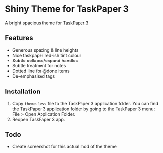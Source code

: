# Shiny Theme for TaskPaper 3

A bright spacious theme for [TaskPaper 3](http://taskpaper.com) 

## Features

- Generous spacing & line heights
- Nice taskpaper red-ish tint colour
- Subtle collapse/expand handles
- Subtle treatment for notes
- Dotted line for @done items
- De-emphasised tags

## Installation

1. Copy `theme.less` file to the TaskPaper 3 application folder. You can find the TaskPaper 3 application folder by going to the TaskPaper 3 menu: File > Open Application Folder. 
2. Reopen TaskPaper 3 app.

## Todo

- Create screenshot for this actual mod of the theme

